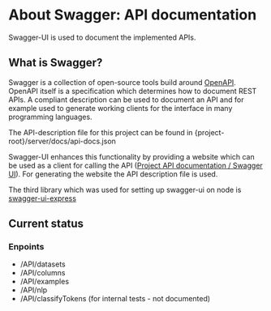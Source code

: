 # About Swagger: API documentation
Swagger-UI is used to document the implemented APIs. 

## What is Swagger?
Swagger is a collection of open-source tools build around [OpenAPI](https://github.com/OAI/OpenAPI-Specification/blob/master/versions/3.0.0.md). 
OpenAPI itself is a specification which determines how to document REST APIs.
A compliant description can be used to document an API and for example used to generate working clients
for the interface in many programming languages.

The API-description file for this project can be found in {project-root}/server/docs/api-docs.json

Swagger-UI enhances this functionality by
providing a website which can be used as a client for calling
 the API ([Project API documentation / Swagger UI](https://js2018-group1.azurewebsites.net/API/documentation)). For generating the website the API description file is used.

The third library which was used for setting up swagger-ui on node is [swagger-ui-express](https://www.npmjs.com/package/swagger-ui-express) 

## Current status
### Enpoints
- /API/datasets         
- /API/columns          
- /API/examples 
- /API/nlp
- /API/classifyTokens   (for internal tests - not documented)
    